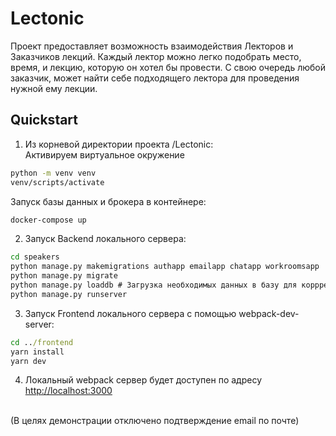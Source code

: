 # Lectonic
Проект предоставляет возможность взаимодействия Лекторов и Заказчиков лекций.
Каждый лектор можно легко подобрать место, время, и лекцию, которую он хотел бы провести.
С свою очередь любой заказчик, может найти себе подходящего лектора для проведения нужной ему лекции.

## Quickstart
1. Из корневой директории проекта /Lectonic:<br/>
Активируем виртуальное окружение
```cmd
python -m venv venv
venv/scripts/activate
```
Запуск базы данных и брокера в контейнере:
```cmd
docker-compose up
```
2. Запуск Backend локального сервера:
```cmd
cd speakers
python manage.py makemigrations authapp emailapp chatapp workroomsapp
python manage.py migrate
python manage.py loaddb # Загрузка необходимых данных в базу для коррректной работы
python manage.py runserver
```
3. Запуск Frontend локального сервера с помощью webpack-dev-server:
```cmd
cd ../frontend
yarn install
yarn dev
```
4. Локальный webpack сервер будет доступен по адресу <http://localhost:3000>
<br/>
(В целях демонстрации отключено подтверждение email по почте)